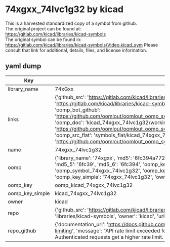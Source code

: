 # 74xgxx_74lvc1g32 by kicad  
This is a harvested standardized copy of a symbol from github.  
The original project can be found at:  
https://gitlab.com/kicad/libraries/kicad-symbols  
The original symbol can be found in:
https://gitlab.com/kicad/libraries/kicad-symbols/Video.kicad_sym
Please consult that link for additional, details, files, and license information.  
## yaml dump  
| Key | Value |  
| --- | --- |  
| library_name | 74xGxx |  
| links | {'github_src': 'https://gitlab.com/kicad/libraries/kicad-symbols/Video.kicad_sym', 'github_src_repo': 'https://gitlab.com/kicad/libraries/kicad-symbols', 'oomp_bot': 'kicad_74xgxx_74lvc1g32/working', 'oomp_bot_github': 'https://github.com/oomlout/oomlout_oomp_symbol_bot/tree/main/kicad_74xgxx_74lvc1g32/working', 'oomp_doc': 'kicad_74xgxx_74lvc1g32/working', 'oomp_doc_github': 'https://github.com/oomlout/oomlout_oomp_symbol_doc/tree/main/kicad_74xgxx_74lvc1g32/working', 'oomp_src_flat': 'symbols_flat/kicad_74xgxx_74lvc1g32/working', 'oomp_src_flat_github': 'https://github.com/oomlout/oomlout_oomp_symbol_src/tree/main/kicad_74xgxx_74lvc1g32/working'} |  
| name | 74xgxx_74lvc1g32 |  
| oomp | {'library_name': '74xgxx', 'md5': '6fc394a77231b044ad28fff53ea09adf', 'md5_10': '6fc394a772', 'md5_5': '6fc39', 'md5_6': '6fc394', 'oomp_key': 'oomp_74xgxx_74lvc1g32', 'oomp_key_extra': 'oomp_symbol_74xgxx_74lvc1g32', 'oomp_key_full': 'oomp_symbol_74xgxx_74lvc1g32_6fc394', 'oomp_key_simple': '74xgxx_74lvc1g32', 'owner_name': 'kicad', 'symbol_name': '74xgxx_74lvc1g32'} |  
| oomp_key | oomp_kicad_74xgxx_74lvc1g32 |  
| oomp_key_simple | kicad_74xgxx_74lvc1g32 |  
| owner | kicad |  
| repo | {'github_src': 'https://gitlab.com/kicad/libraries/kicad-symbols/Video.kicad_sym', 'name': 'libraries/kicad-symbols', 'owner': 'kicad', 'url': 'https://gitlab.com/kicad/libraries/kicad-symbols'} |  
| repo_github | {'documentation_url': 'https://docs.github.com/rest/overview/resources-in-the-rest-api#rate-limiting', 'message': "API rate limit exceeded for 84.66.173.59. (But here's the good news: Authenticated requests get a higher rate limit. Check out the documentation for more details.)"} |  

